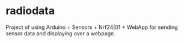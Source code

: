 # radiodata
Project of using Arduino + Sensors + Nrf24|01 + WebApp for sending sensor data and displaying over a webpage.
